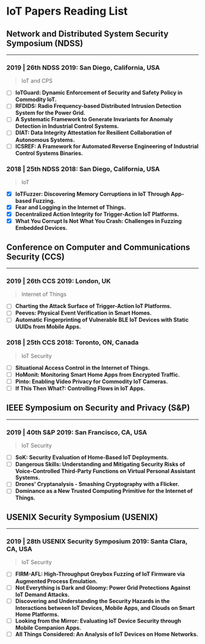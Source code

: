 # IoT Papers Reading List

## Network and Distributed System Security Symposium (NDSS)
****
### 2019 | 26th NDSS 2019: San Diego, California, USA
> IoT and CPS
- [ ] **IoTGuard: Dynamic Enforcement of Security and Safety Policy in Commodity IoT.**
- [ ] **RFDIDS: Radio Frequency-based Distributed Intrusion Detection System for the Power Grid.**
- [ ] **A Systematic Framework to Generate Invariants for Anomaly Detection in Industrial Control Systems.**
- [ ] **DIAT: Data Integrity Attestation for Resilient Collaboration of Autonomous Systems.**
- [ ] **ICSREF: A Framework for Automated Reverse Engineering of Industrial Control Systems Binaries.**

### 2018 | 25th NDSS 2018: San Diego, California, USA
> IoT
- [x] **IoTFuzzer: Discovering Memory Corruptions in IoT Through App-based Fuzzing.**
- [x] **Fear and Logging in the Internet of Things.**
- [x] **Decentralized Action Integrity for Trigger-Action IoT Platforms.**
- [x] **What You Corrupt Is Not What You Crash: Challenges in Fuzzing Embedded Devices.**

## Conference on Computer and Communications Security (CCS)
****
### 2019 | 26th CCS 2019: London, UK
> Internet of Things
- [ ] **Charting the Attack Surface of Trigger-Action IoT Platforms.**
- [ ] **Peeves: Physical Event Verification in Smart Homes.**
- [ ] **Automatic Fingerprinting of Vulnerable BLE IoT Devices with Static UUIDs from Mobile Apps.**

### 2018 | 25th CCS 2018: Toronto, ON, Canada
> IoT Security
- [ ] **Situational Access Control in the Internet of Things.**
- [ ] **HoMonit: Monitoring Smart Home Apps from Encrypted Traffic.**
- [ ] **Pinto: Enabling Video Privacy for Commodity IoT Cameras.**
- [ ] **If This Then What?: Controlling Flows in IoT Apps.**

## IEEE Symposium on Security and Privacy (S&P)
****
### 2019 | 40th S&P 2019: San Francisco, CA, USA
> IoT Security
- [ ] **SoK: Security Evaluation of Home-Based IoT Deployments.**
- [ ] **Dangerous Skills: Understanding and Mitigating Security Risks of Voice-Controlled Third-Party Functions on Virtual Personal Assistant Systems.**
- [ ] **Drones' Cryptanalysis - Smashing Cryptography with a Flicker.**
- [ ] **Dominance as a New Trusted Computing Primitive for the Internet of Things.**

## USENIX Security Symposium (USENIX)
****
### 2019 | 28th USENIX Security Symposium 2019: Santa Clara, CA, USA
> IoT Security
- [ ] **FIRM-AFL: High-Throughput Greybox Fuzzing of IoT Firmware via Augmented Process Emulation.**
- [ ] **Not Everything is Dark and Gloomy: Power Grid Protections Against IoT Demand Attacks.**
- [ ] **Discovering and Understanding the Security Hazards in the Interactions between IoT Devices, Mobile Apps, and Clouds on Smart Home Platforms.**
- [ ] **Looking from the Mirror: Evaluating IoT Device Security through Mobile Companion Apps.**
- [ ] **All Things Considered: An Analysis of IoT Devices on Home Networks.**

